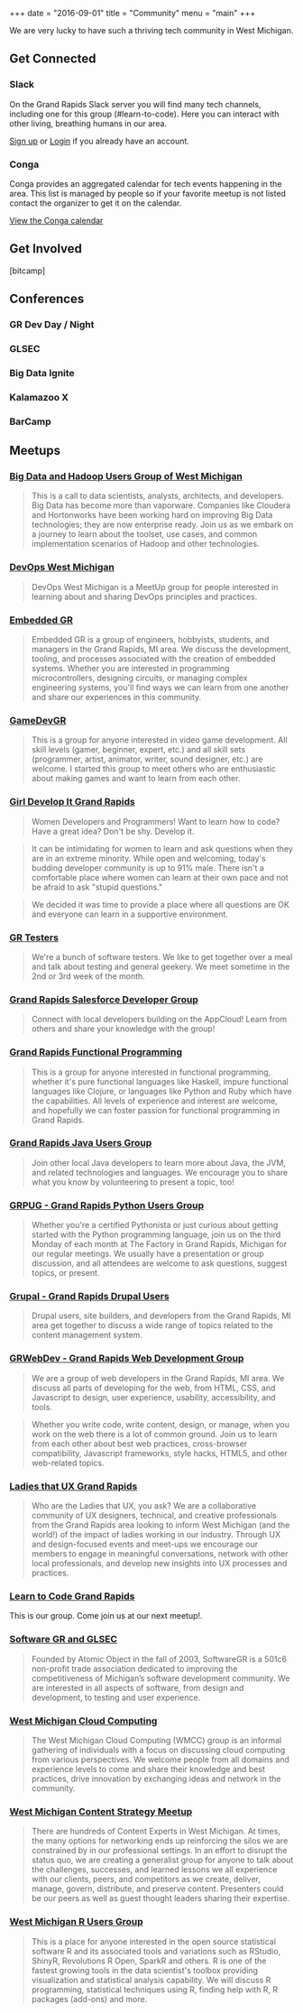 +++
date = "2016-09-01"
title = "Community"
menu = "main"
+++

We are very lucky to have such a thriving tech community in West Michigan. 

## Get Connected

### Slack

On the Grand Rapids Slack server you will find many tech channels, including one for this group (#learn-to-code). Here you can interact with other living, breathing humans in our area. 

[Sign up](http://slackin-grandrapids.herokuapp.com/) or [Login](https://grandrapids.slack.com) if you already have an account.

### Conga

Conga provides an aggregated calendar for tech events happening in the area. This list is managed by people so if your favorite meetup is not listed contact the organizer to get it on the calendar.

[View the Conga calendar](http://conga-wm.org/calendar/)

## Get Involved

[bitcamp]

## Conferences

### GR Dev Day / Night

### GLSEC

### Big Data Ignite

### Kalamazoo X

### BarCamp

## Meetups

### [Big Data and Hadoop Users Group of West Michigan](http://www.meetup.com/Big-Data-and-Hadoop-Users-Group-of-West-Michigan/)

> This is a call to data scientists, analysts, architects, and developers. Big Data has become more than vaporware. Companies like Cloudera and Hortonworks have been working hard on improving Big Data technologies; they are now enterprise ready. Join us as we embark on a journey to learn about the toolset, use cases, and common implementation scenarios of Hadoop and other technologies.

### [DevOps West Michigan](http://www.meetup.com/DevOps-West-Michigan/)

> DevOps West Michigan is a MeetUp group for people interested in learning about and sharing DevOps principles and practices.

### [Embedded GR](http://www.meetup.com/embedded-gr/)

> Embedded GR is a group of engineers, hobbyists, students, and managers in the Grand Rapids, MI area. We discuss the development, tooling, and processes associated with the creation of embedded systems. Whether you are interested in programming microcontrollers, designing circuits, or managing complex engineering systems, you'll find ways we can learn from one another and share our experiences in this community.

### [GameDevGR](http://www.meetup.com/GamedevGR/)

> This is a group for anyone interested in video game development. All skill levels (gamer, beginner, expert, etc.) and all skill sets (programmer, artist, animator, writer, sound designer, etc.) are welcome. I started this group to meet others who are enthusiastic about making games and want to learn from each other.

### [Girl Develop It Grand Rapids](https://www.meetup.com/Girl-Develop-It-Grand-Rapids/)

> Women Developers and Programmers! Want to learn how to code? Have a great idea? Don't be shy. Develop it. 

> It can be intimidating for women to learn and ask questions when they are in an extreme minority. While open and welcoming, today's budding developer community is up to 91% male. There isn't a comfortable place where women can learn at their own pace and not be afraid to ask "stupid questions."

> We decided it was time to provide a place where all questions are OK and everyone can learn in a supportive environment.

### [GR Testers](http://www.meetup.com/GR-Testers/)

> We're a bunch of software testers. We like to get together over a meal and talk about testing and general geekery. We meet sometime in the 2nd or 3rd week of the month. 

### [Grand Rapids Salesforce Developer Group](http://www.meetup.com/Grand-Rapids-Salesforce-Developer-Group/)

> Connect with local developers building on the AppCloud! Learn from others and share your knowledge with the group!

### [Grand Rapids Functional Programming](http://www.meetup.com/Grand-Rapids-Functional-Programming-Group/)

> This is a group for anyone interested in functional programming, whether it's pure functional languages like Haskell, impure functional languages like Clojure, or languages like Python and Ruby which have the capabilities. All levels of experience and interest are welcome, and hopefully we can foster passion for functional programming in Grand Rapids.

### [Grand Rapids Java Users Group](http://www.meetup.com/gr-jug/)

> Join other local Java developers to learn more about Java, the JVM, and related technologies and languages. We encourage you to share what you know by volunteering to present a topic, too!

### [GRPUG - Grand Rapids Python Users Group](http://www.meetup.com/grpython/)

> Whether you're a certified Pythonista or just curious about getting started with the Python programming language, join us on the third Monday of each month at The Factory in Grand Rapids, Michigan for our regular meetings. We usually have a presentation or group discussion, and all attendees are welcome to ask questions, suggest topics, or present.

### [Grupal - Grand Rapids Drupal Users](http://www.meetup.com/grupal/)

> Drupal users, site builders, and developers from the Grand Rapids, MI area get together to discuss a wide range of topics related to the content management system.

### [GRWebDev - Grand Rapids Web Development Group](http://www.meetup.com/grwebdev/)

> We are a group of web developers in the Grand Rapids, MI area. We discuss all parts of developing for the web, from HTML, CSS, and Javascript to design, user experience, usability, accessibility, and tools.

> Whether you write code, write content, design, or manage, when you work on the web there is a lot of common ground.  Join us to learn from each other about best web practices, cross-browser compatibility, Javascript frameworks, style hacks, HTML5, and other web-related topics.

### [Ladies that UX Grand Rapids](http://www.meetup.com/Ladies-That-UX-Grand-Rapids/)

> Who are the Ladies that UX, you ask? We are a collaborative community of UX designers, technical, and creative professionals from the Grand Rapids area looking to inform West Michigan (and the world!) of the impact of ladies working in our industry. Through UX and design-focused events and meet-ups we encourage our members to engage in meaningful conversations, network with other local professionals, and develop new insights into UX processes and practices.

### [Learn to Code Grand Rapids](https://www.meetup.com/Learn-To-Code-Grand-Rapids/)

This is our group. Come join us at our next meetup!.

### [Software GR and GLSEC](https://www.meetup.com/Software-GR-and-GLSEC/)

> Founded by Atomic Object in the fall of 2003, SoftwareGR is a 501c6 non-profit trade association dedicated to improving the competitiveness of Michigan’s software development community. We are interested in all aspects of software, from design and development, to testing and user experience.

### [West Michigan Cloud Computing](http://www.meetup.com/West-Michigan-Cloud-Computing/)

> The West Michigan Cloud Computing (WMCC) group is an informal gathering of individuals with a focus on discussing cloud computing from various perspectives. We welcome people from all domains and experience levels to come and share their knowledge and best practices, drive innovation by exchanging ideas and network in the community.

### [West Michigan Content Strategy Meetup](http://www.meetup.com/Content-Strategy-West-Michigan/)

> There are hundreds of Content Experts in West Michigan. At times, the many options for networking ends up reinforcing the silos we are constrained by in our professional settings. In an effort to disrupt the status quo, we are creating a generalist group for anyone to talk about the challenges, successes, and learned lessons we all experience with our clients, peers, and competitors as we create, deliver, manage, govern, distribute, and preserve content. Presenters could be our peers as well as guest thought leaders sharing their expertise.

### [West Michigan R Users Group](https://www.meetup.com/West-Michigan-R-Users-Group/)

> This is a place for anyone interested in the open source statistical software R and its associated tools and variations such as RStudio, ShinyR, Revolutions R Open, SparkR and others. R is one of the fastest growing tools in the data scientist's toolbox providing visualization and statistical analysis capability. We will discuss R programming, statistical techniques using R, finding help with R, R packages (add-ons) and more.